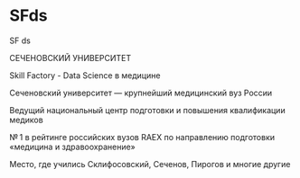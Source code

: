 # SFds
SF ds

СЕЧЕНОВСКИЙ УНИВЕРСИТЕТ

Skill Factory - Data Science в медицине


Сеченовский университет — крупнейший медицинский вуз России 


Ведущий национальный центр подготовки и повышения квалификации медиков

№ 1 в рейтинге российских вузов RAEX по направлению подготовки «медицина и здравоохранение»

Место, где учились Склифосовский, Сеченов, Пирогов и многие другие